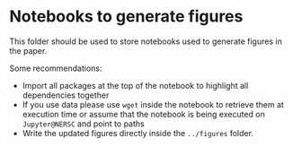 # Notebooks to generate figures

This folder should be used to store notebooks used to generate figures in the paper.

Some recommendations:

* Import all packages at the top of the notebook to highlight all dependencies together
* If you use data please use `wget` inside the notebook to retrieve them at execution time or assume that the notebook is being executed on `Jupyter@NERSC` and point to paths 
* Write the updated figures directly inside the `../figures` folder.

